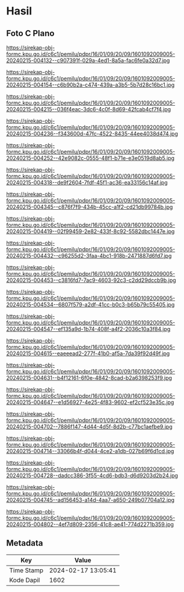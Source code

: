 # Hasil

## Foto C Plano

https://sirekap-obj-formc.kpu.go.id/c6c1/pemilu/pdpr/16/01/09/20/09/1601092009005-20240215-004132--c907391f-029a-4ed1-8a5a-fac6fe0a32d7.jpg

https://sirekap-obj-formc.kpu.go.id/c6c1/pemilu/pdpr/16/01/09/20/09/1601092009005-20240215-004154--c6b90b2a-c474-439a-a3b5-5b7d28c16bc1.jpg

https://sirekap-obj-formc.kpu.go.id/c6c1/pemilu/pdpr/16/01/09/20/09/1601092009005-20240215-004215--036f4eac-3dc6-4c0f-8d69-42fcab4cf7f4.jpg

https://sirekap-obj-formc.kpu.go.id/c6c1/pemilu/pdpr/16/01/09/20/09/1601092009005-20240215-004236--f343600d-47fc-4522-8435-44ee4038d474.jpg

https://sirekap-obj-formc.kpu.go.id/c6c1/pemilu/pdpr/16/01/09/20/09/1601092009005-20240215-004252--42e9082c-0555-48f1-b71e-e3e0519d8ab5.jpg

https://sirekap-obj-formc.kpu.go.id/c6c1/pemilu/pdpr/16/01/09/20/09/1601092009005-20240215-004318--de9f2604-7fdf-45f1-ac36-ea33156c14af.jpg

https://sirekap-obj-formc.kpu.go.id/c6c1/pemilu/pdpr/16/01/09/20/09/1601092009005-20240215-004345--c876f7f9-434b-45cc-a1f2-cd21db99784b.jpg

https://sirekap-obj-formc.kpu.go.id/c6c1/pemilu/pdpr/16/01/09/20/09/1601092009005-20240215-004419--02f99459-2e82-433f-8c92-5582dbc1447e.jpg

https://sirekap-obj-formc.kpu.go.id/c6c1/pemilu/pdpr/16/01/09/20/09/1601092009005-20240215-004432--c96255d2-3faa-4bc1-918b-2471887d6fd7.jpg

https://sirekap-obj-formc.kpu.go.id/c6c1/pemilu/pdpr/16/01/09/20/09/1601092009005-20240215-004453--c3816fd7-7ac9-4603-92c3-c2dd29dccb9b.jpg

https://sirekap-obj-formc.kpu.go.id/c6c1/pemilu/pdpr/16/01/09/20/09/1601092009005-20240215-004534--6807f579-a2df-41cc-b0c3-b65b79c55405.jpg

https://sirekap-obj-formc.kpu.go.id/c6c1/pemilu/pdpr/16/01/09/20/09/1601092009005-20240215-004547--ef135a9d-1b74-408f-a4f2-2036c10a3f84.jpg

https://sirekap-obj-formc.kpu.go.id/c6c1/pemilu/pdpr/16/01/09/20/09/1601092009005-20240215-004615--eaeeead2-277f-41b0-af5a-7da39f92d49f.jpg

https://sirekap-obj-formc.kpu.go.id/c6c1/pemilu/pdpr/16/01/09/20/09/1601092009005-20240215-004631--b4f12161-6f0e-4842-8cad-b2a6398253f9.jpg

https://sirekap-obj-formc.kpu.go.id/c6c1/pemilu/pdpr/16/01/09/20/09/1601092009005-20240215-004647--e1d56927-4e25-4f83-9602-ef2cf523e35c.jpg

https://sirekap-obj-formc.kpu.go.id/c6c1/pemilu/pdpr/16/01/09/20/09/1601092009005-20240215-004702--7886f147-4d44-4d5f-8d2b-c77bc1aefbe9.jpg

https://sirekap-obj-formc.kpu.go.id/c6c1/pemilu/pdpr/16/01/09/20/09/1601092009005-20240215-004714--33066b4f-d044-4ce2-a1db-027b69f6d1cd.jpg

https://sirekap-obj-formc.kpu.go.id/c6c1/pemilu/pdpr/16/01/09/20/09/1601092009005-20240215-004728--dadcc386-3f55-4cd6-bdb3-d6d9203d2b24.jpg

https://sirekap-obj-formc.kpu.go.id/c6c1/pemilu/pdpr/16/01/09/20/09/1601092009005-20240215-004745--ad156453-a14d-4aa7-a650-249b07704a12.jpg

https://sirekap-obj-formc.kpu.go.id/c6c1/pemilu/pdpr/16/01/09/20/09/1601092009005-20240215-004802--4ef7d809-2356-41c8-ae41-774d2271b359.jpg


## Metadata

| Key        | Value               |
| ---------- | ------------------- |
| Time Stamp | 2024-02-17 13:05:41 |
| Kode Dapil | 1602                |



